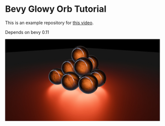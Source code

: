 # Bevy Glowy Orb Tutorial  

This is an example repository for [this video](https://www.youtube.com/watch?v=O6A_nVmpvhc).

Depends on bevy 0.11

![demo](demo.jpg)
